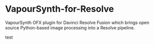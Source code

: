 # VapourSynth-for-Resolve
VapourSynth OFX plugin for Davinci Resolve Fusion which brings open source Python-based image processing into a Resolve pipeline.

test
